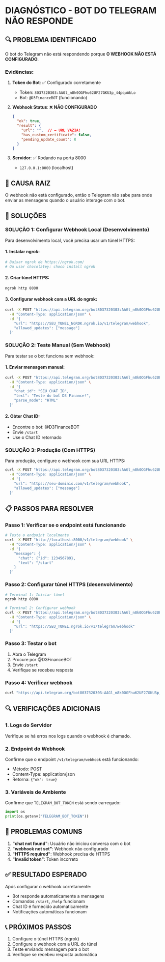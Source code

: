 # DIAGNÓSTICO - BOT DO TELEGRAM NÃO RESPONDE

## 🔍 PROBLEMA IDENTIFICADO

O bot do Telegram não está respondendo porque **O WEBHOOK NÃO ESTÁ CONFIGURADO**.

### Evidências:

1. **Token do Bot**: ✅ Configurado corretamente
   - Token: `8037320303:AAGl_n8k0OGFhu62UF27GKU3p_44pquAbLo`
   - Bot: `@D3FinanceBOT` (funcionando)

2. **Webhook Status**: ❌ **NÃO CONFIGURADO**
   ```json
   {
     "ok": true,
     "result": {
       "url": "",  // ← URL VAZIA!
       "has_custom_certificate": false,
       "pending_update_count": 0
     }
   }
   ```

3. **Servidor**: ✅ Rodando na porta 8000
   - `127.0.0.1:8000` (localhost)

## 🚨 CAUSA RAIZ

O webhook não está configurado, então o Telegram não sabe para onde enviar as mensagens quando o usuário interage com o bot.

## 🔧 SOLUÇÕES

### SOLUÇÃO 1: Configurar Webhook Local (Desenvolvimento)

Para desenvolvimento local, você precisa usar um túnel HTTPS:

#### 1. Instalar ngrok:
```bash
# Baixar ngrok de https://ngrok.com/
# Ou usar chocolatey: choco install ngrok
```

#### 2. Criar túnel HTTPS:
```bash
ngrok http 8000
```

#### 3. Configurar webhook com a URL do ngrok:
```bash
curl -X POST "https://api.telegram.org/bot8037320303:AAGl_n8k0OGFhu62UF27GKU3p_44pquAbLo/setWebhook" \
  -H "Content-Type: application/json" \
  -d '{
    "url": "https://SEU_TUNEL_NGROK.ngrok.io/v1/telegram/webhook",
    "allowed_updates": ["message"]
  }'
```

### SOLUÇÃO 2: Teste Manual (Sem Webhook)

Para testar se o bot funciona sem webhook:

#### 1. Enviar mensagem manual:
```bash
curl -X POST "https://api.telegram.org/bot8037320303:AAGl_n8k0OGFhu62UF27GKU3p_44pquAbLo/sendMessage" \
  -H "Content-Type: application/json" \
  -d '{
    "chat_id": "SEU_CHAT_ID",
    "text": "Teste do bot D3 Finance!",
    "parse_mode": "HTML"
  }'
```

#### 2. Obter Chat ID:
- Encontre o bot: @D3FinanceBOT
- Envie `/start`
- Use o Chat ID retornado

### SOLUÇÃO 3: Produção (Com HTTPS)

Para produção, configure o webhook com sua URL HTTPS:

```bash
curl -X POST "https://api.telegram.org/bot8037320303:AAGl_n8k0OGFhu62UF27GKU3p_44pquAbLo/setWebhook" \
  -H "Content-Type: application/json" \
  -d '{
    "url": "https://seu-dominio.com/v1/telegram/webhook",
    "allowed_updates": ["message"]
  }'
```

## 📋 PASSOS PARA RESOLVER

### Passo 1: Verificar se o endpoint está funcionando
```bash
# Teste o endpoint localmente
curl -X POST "http://localhost:8000/v1/telegram/webhook" \
  -H "Content-Type: application/json" \
  -d '{
    "message": {
      "chat": {"id": 123456789},
      "text": "/start"
    }
  }'
```

### Passo 2: Configurar túnel HTTPS (desenvolvimento)
```bash
# Terminal 1: Iniciar túnel
ngrok http 8000

# Terminal 2: Configurar webhook
curl -X POST "https://api.telegram.org/bot8037320303:AAGl_n8k0OGFhu62UF27GKU3p_44pquAbLo/setWebhook" \
  -H "Content-Type: application/json" \
  -d '{
    "url": "https://SEU_TUNEL.ngrok.io/v1/telegram/webhook"
  }'
```

### Passo 3: Testar o bot
1. Abra o Telegram
2. Procure por @D3FinanceBOT
3. Envie `/start`
4. Verifique se recebeu resposta

### Passo 4: Verificar webhook
```bash
curl "https://api.telegram.org/bot8037320303:AAGl_n8k0OGFhu62UF27GKU3p_44pquAbLo/getWebhookInfo"
```

## 🔍 VERIFICAÇÕES ADICIONAIS

### 1. Logs do Servidor
Verifique se há erros nos logs quando o webhook é chamado.

### 2. Endpoint do Webhook
Confirme que o endpoint `/v1/telegram/webhook` está funcionando:
- Método: POST
- Content-Type: application/json
- Retorna: `{"ok": true}`

### 3. Variáveis de Ambiente
Confirme que `TELEGRAM_BOT_TOKEN` está sendo carregado:
```python
import os
print(os.getenv("TELEGRAM_BOT_TOKEN"))
```

## 🚨 PROBLEMAS COMUNS

1. **"chat not found"**: Usuário não iniciou conversa com o bot
2. **"webhook not set"**: Webhook não configurado
3. **"HTTPS required"**: Webhook precisa de HTTPS
4. **"Invalid token"**: Token incorreto

## ✅ RESULTADO ESPERADO

Após configurar o webhook corretamente:
- Bot responde automaticamente a mensagens
- Comandos `/start`, `/help` funcionam
- Chat ID é fornecido automaticamente
- Notificações automáticas funcionam

## 📞 PRÓXIMOS PASSOS

1. Configure o túnel HTTPS (ngrok)
2. Configure o webhook com a URL do túnel
3. Teste enviando mensagem para o bot
4. Verifique se recebeu resposta automática 